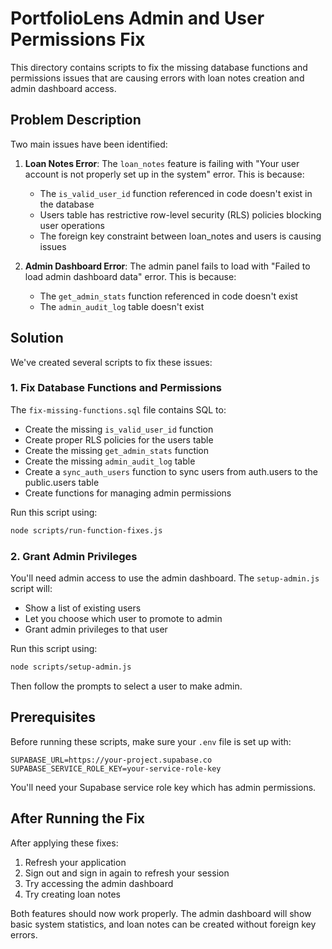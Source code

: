 # PortfolioLens Admin and User Permissions Fix

This directory contains scripts to fix the missing database functions and permissions issues that are causing errors with loan notes creation and admin dashboard access.

## Problem Description

Two main issues have been identified:

1. **Loan Notes Error**: The `loan_notes` feature is failing with "Your user account is not properly set up in the system" error. This is because:
   - The `is_valid_user_id` function referenced in code doesn't exist in the database
   - Users table has restrictive row-level security (RLS) policies blocking user operations
   - The foreign key constraint between loan_notes and users is causing issues

2. **Admin Dashboard Error**: The admin panel fails to load with "Failed to load admin dashboard data" error. This is because:
   - The `get_admin_stats` function referenced in code doesn't exist
   - The `admin_audit_log` table doesn't exist

## Solution

We've created several scripts to fix these issues:

### 1. Fix Database Functions and Permissions

The `fix-missing-functions.sql` file contains SQL to:
- Create the missing `is_valid_user_id` function
- Create proper RLS policies for the users table
- Create the missing `get_admin_stats` function
- Create the missing `admin_audit_log` table
- Create a `sync_auth_users` function to sync users from auth.users to the public.users table
- Create functions for managing admin permissions

Run this script using:

```bash
node scripts/run-function-fixes.js
```

### 2. Grant Admin Privileges

You'll need admin access to use the admin dashboard. The `setup-admin.js` script will:
- Show a list of existing users
- Let you choose which user to promote to admin
- Grant admin privileges to that user

Run this script using:

```bash
node scripts/setup-admin.js
```

Then follow the prompts to select a user to make admin.

## Prerequisites

Before running these scripts, make sure your `.env` file is set up with:

```
SUPABASE_URL=https://your-project.supabase.co
SUPABASE_SERVICE_ROLE_KEY=your-service-role-key
```

You'll need your Supabase service role key which has admin permissions.

## After Running the Fix

After applying these fixes:

1. Refresh your application
2. Sign out and sign in again to refresh your session
3. Try accessing the admin dashboard
4. Try creating loan notes

Both features should now work properly. The admin dashboard will show basic system statistics, and loan notes can be created without foreign key errors.